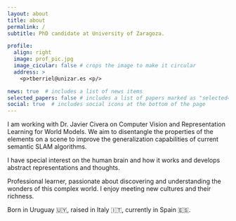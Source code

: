 ```yaml
---
layout: about
title: about
permalink: /
subtitle: PhD candidate at University of Zaragoza.

profile:
  align: right
  image: prof_pic.jpg
  image_cicular: false # crops the image to make it circular
  address: >
    <p>tberriel@unizar.es <p/>

news: true  # includes a list of news items
selected_papers: false # includes a list of papers marked as "selected={true}"
social: true  # includes social icons at the bottom of the page
---
```



I am working with Dr. Javier Civera on Computer Vision and Representation Learning for World Models. We aim to disentangle the properties of the elements on a scene to improve the generalization capabilities of current semantic SLAM algorithms. 

I have special interest on the human brain and how it works and develops abstract representations and thoughts.

Professional learner, passionate about discovering and understanding the wonders of this complex world. I enjoy meeting new cultures and their richness.

Born in Uruguay :uruguay:, raised in Italy :it:, currently in Spain :es:. 
